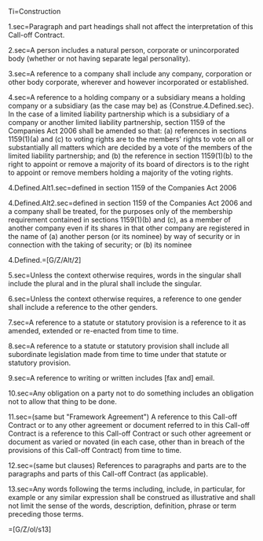 Ti=Construction

1.sec=Paragraph and part headings shall not affect the interpretation of this Call-off Contract.

2.sec=A person includes a natural person, corporate or unincorporated body (whether or not having separate legal personality).

3.sec=A reference to a company shall include any company, corporation or other body corporate, wherever and however incorporated or established.

4.sec=A reference to a holding company or a subsidiary means a holding company or a subsidiary (as the case may be) as {Construe.4.Defined.sec}.  In the case of a limited liability partnership which is a subsidiary of a company or another limited liability partnership, section 1159 of the Companies Act 2006 shall be amended so that: (a) references in sections 1159(1)(a) and (c) to voting rights are to the members' rights to vote on all or substantially all matters which are decided by a vote of the members of the limited liability partnership; and (b) the reference in section 1159(1)(b) to the right to appoint or remove a majority of its board of directors is to the right to appoint or remove members holding a majority of the voting rights.

4.Defined.Alt1.sec=defined in section 1159 of the Companies Act 2006

4.Defined.Alt2.sec=defined in section 1159 of the Companies Act 2006 and a company shall be treated, for the purposes only of the membership requirement contained in sections 1159(1)(b) and (c), as a member of another company even if its shares in that other company are registered in the name of (a) another person (or its nominee) by way of security or in connection with the taking of security; or (b) its nominee

4.Defined.=[G/Z/Alt/2]

5.sec=Unless the context otherwise requires, words in the singular shall include the plural and in the plural shall include the singular.

6.sec=Unless the context otherwise requires, a reference to one gender shall include a reference to the other genders. 

7.sec=A reference to a statute or statutory provision is a reference to it as amended, extended or re-enacted from time to time.

8.sec=A reference to a statute or statutory provision shall include all subordinate legislation made from time to time under that statute or statutory provision.

9.sec=A reference to writing or written includes [fax and] email. 

10.sec=Any obligation on a party not to do something includes an obligation not to allow that thing to be done.

11.sec=(same but "Framework Agreement") A reference to this Call-off Contract or to any other agreement or document referred to in this Call-off Contract is a reference to this Call-off Contract or such other agreement or document as varied or novated (in each case, other than in breach of the provisions of this Call-off Contract) from time to time.

12.sec=(same but clauses) References to paragraphs and parts are to the paragraphs and parts of this Call-off Contract (as applicable). 

13.sec=Any words following the terms including, include, in particular, for example or any similar expression shall be construed as illustrative and shall not limit the sense of the words, description, definition, phrase or term preceding those terms.

=[G/Z/ol/s13]
